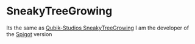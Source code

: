 # SneakyTreeGrowing
Its the same as [Qubik-Studios SneakyTreeGrowing](https://github.com/Qubik-Studios/Sneaky-Tree-Growing)
I am the developer of the [Spigot](https://www.curseforge.com/minecraft/bukkit-plugins/sneaky-tree-growing-spigot) version
